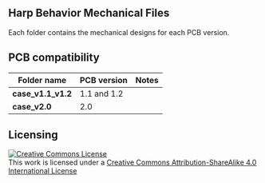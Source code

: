 ## Harp Behavior Mechanical Files
Each folder contains the mechanical designs for each PCB version.

## PCB compatibility

| Folder name			| PCB version		| Notes				|
|-----------------------|-------------------|-------------------|
| **case_v1.1_v1.2**	| 1.1 and 1.2		|					|
| **case_v2.0**     	| 2.0        		|					|

## Licensing ##

<a rel="license" href="http://creativecommons.org/licenses/by-sa/4.0/"><img alt="Creative Commons License" style="border-width:0" src="https://i.creativecommons.org/l/by-sa/4.0/88x31.png" /></a><br />This work is licensed under a <a rel="license" href="http://creativecommons.org/licenses/by-sa/4.0/">Creative Commons Attribution-ShareAlike 4.0 International License</a>